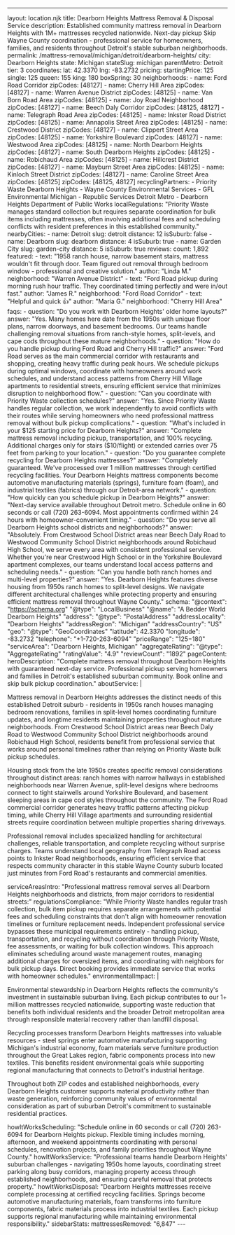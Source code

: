 ---
layout: location.njk
title: Dearborn Heights Mattress Removal & Disposal Service
description: Established community mattress removal in Dearborn Heights with 1M+ mattresses recycled nationwide. Next-day pickup Skip Wayne County coordination - professional service for homeowners, families, and residents throughout Detroit's stable suburban neighborhoods.
permalink: /mattress-removal/michigan/detroit/dearborn-heights/
city: Dearborn Heights state: Michigan stateSlug: michigan parentMetro: Detroit tier: 3 coordinates: lat: 42.3370 lng: -83.2732 pricing: startingPrice: 125 single: 125 queen: 155 king: 180 boxSpring: 30 neighborhoods: - name: Ford Road Corridor zipCodes: [48127] - name: Cherry Hill Area zipCodes: [48127] - name: Warren Avenue District zipCodes: [48125] - name: Van Born Road Area zipCodes: [48125] - name: Joy Road Neighborhood zipCodes: [48127] - name: Beech Daly Corridor zipCodes: [48125, 48127] - name: Telegraph Road Area zipCodes: [48125] - name: Inkster Road District zipCodes: [48125] - name: Annapolis Street Area zipCodes: [48125] - name: Crestwood District zipCodes: [48127] - name: Clippert Street Area zipCodes: [48125] - name: Yorkshire Boulevard zipCodes: [48127] - name: Westwood Area zipCodes: [48125] - name: North Dearborn Heights zipCodes: [48127] - name: South Dearborn Heights zipCodes: [48125] - name: Robichaud Area zipCodes: [48125] - name: Hillcrest District zipCodes: [48127] - name: Mayburn Street Area zipCodes: [48125] - name: Kinloch Street District zipCodes: [48127] - name: Caroline Street Area zipCodes: [48125] zipCodes: [48125, 48127] recyclingPartners: - Priority Waste Dearborn Heights - Wayne County Environmental Services - GFL Environmental Michigan - Republic Services Detroit Metro - Dearborn Heights Department of Public Works localRegulations: "Priority Waste manages standard collection but requires separate coordination for bulk items including mattresses, often involving additional fees and scheduling conflicts with resident preferences in this established community." nearbyCities: - name: Detroit slug: detroit distance: 12 isSuburb: false - name: Dearborn slug: dearborn distance: 4 isSuburb: true - name: Garden City slug: garden-city distance: 5 isSuburb: true reviews: count: 1,892 featured: - text: "1958 ranch house, narrow basement stairs, mattress wouldn't fit through door. Team figured out removal through bedroom window - professional and creative solution." author: "Linda M." neighborhood: "Warren Avenue District" - text: "Ford Road pickup during morning rush hour traffic. They coordinated timing perfectly and were in/out fast." author: "James R." neighborhood: "Ford Road Corridor" - text: "Helpful and quick 👍" author: "Maria G." neighborhood: "Cherry Hill Area" faqs: - question: "Do you work with Dearborn Heights' older home layouts?" answer: "Yes. Many homes here date from the 1950s with unique floor plans, narrow doorways, and basement bedrooms. Our teams handle challenging removal situations from ranch-style homes, split-levels, and cape cods throughout these mature neighborhoods." - question: "How do you handle pickup during Ford Road and Cherry Hill traffic?" answer: "Ford Road serves as the main commercial corridor with restaurants and shopping, creating heavy traffic during peak hours. We schedule pickups during optimal windows, coordinate with homeowners around work schedules, and understand access patterns from Cherry Hill Village apartments to residential streets, ensuring efficient service that minimizes disruption to neighborhood flow." - question: "Can you coordinate with Priority Waste collection schedules?" answer: "Yes. Since Priority Waste handles regular collection, we work independently to avoid conflicts with their routes while serving homeowners who need professional mattress removal without bulk pickup complications." - question: "What's included in your $125 starting price for Dearborn Heights?" answer: "Complete mattress removal including pickup, transportation, and 100% recycling. Additional charges only for stairs ($10/flight) or extended carries over 75 feet from parking to your location." - question: "Do you guarantee complete recycling for Dearborn Heights mattresses?" answer: "Completely guaranteed. We've processed over 1 million mattresses through certified recycling facilities. Your Dearborn Heights mattress components become automotive manufacturing materials (springs), furniture foam (foam), and industrial textiles (fabrics) through our Detroit-area network." - question: "How quickly can you schedule pickup in Dearborn Heights?" answer: "Next-day service available throughout Detroit metro. Schedule online in 60 seconds or call (720) 263-6094. Most appointments confirmed within 24 hours with homeowner-convenient timing." - question: "Do you serve all Dearborn Heights school districts and neighborhoods?" answer: "Absolutely. From Crestwood School District areas near Beech Daly Road to Westwood Community School District neighborhoods around Robichaud High School, we serve every area with consistent professional service. Whether you're near Crestwood High School or in the Yorkshire Boulevard apartment complexes, our teams understand local access patterns and scheduling needs." - question: "Can you handle both ranch homes and multi-level properties?" answer: "Yes. Dearborn Heights features diverse housing from 1950s ranch homes to split-level designs. We navigate different architectural challenges while protecting property and ensuring efficient mattress removal throughout Wayne County." schema: "@context": "https://schema.org" "@type": "LocalBusiness" "@name": "A Bedder World Dearborn Heights" "address": "@type": "PostalAddress" "addressLocality": "Dearborn Heights" "addressRegion": "Michigan" "addressCountry": "US" "geo": "@type": "GeoCoordinates" "latitude": 42.3370 "longitude": -83.2732 "telephone": "+1-720-263-6094" "priceRange": "$125-$180" "serviceArea": "Dearborn Heights, Michigan" "aggregateRating": "@type": "AggregateRating" "ratingValue": "4.9" "reviewCount": "1892" pageContent: heroDescription: "Complete mattress removal throughout Dearborn Heights with guaranteed next-day service. Professional pickup serving homeowners and families in Detroit's established suburban community. Book online and skip bulk pickup coordination." aboutService: | <p>Mattress removal in Dearborn Heights addresses the distinct needs of this established Detroit suburb - residents in 1950s ranch houses managing bedroom renovations, families in split-level homes coordinating furniture updates, and longtime residents maintaining properties throughout mature neighborhoods. From Crestwood School District areas near Beech Daly Road to Westwood Community School District neighborhoods around Robichaud High School, residents benefit from professional service that works around personal timelines rather than relying on Priority Waste bulk pickup schedules.</p> <p>Housing stock from the late 1950s creates specific removal considerations throughout distinct areas: ranch homes with narrow hallways in established neighborhoods near Warren Avenue, split-level designs where bedrooms connect to tight stairwells around Yorkshire Boulevard, and basement sleeping areas in cape cod styles throughout the community. The Ford Road commercial corridor generates heavy traffic patterns affecting pickup timing, while Cherry Hill Village apartments and surrounding residential streets require coordination between multiple properties sharing driveways.</p> <p>Professional removal includes specialized handling for architectural challenges, reliable transportation, and complete recycling without surprise charges. Teams understand local geography from Telegraph Road access points to Inkster Road neighborhoods, ensuring efficient service that respects community character in this stable Wayne County suburb located just minutes from Ford Road's restaurants and commercial amenities.</p> serviceAreasIntro: "Professional mattress removal serves all Dearborn Heights neighborhoods and districts, from major corridors to residential streets:" regulationsCompliance: "While Priority Waste handles regular trash collection, bulk item pickup requires separate arrangements with potential fees and scheduling constraints that don't align with homeowner renovation timelines or furniture replacement needs. Independent professional service bypasses these municipal requirements entirely - handling pickup, transportation, and recycling without coordination through Priority Waste, fee assessments, or waiting for bulk collection windows. This approach eliminates scheduling around waste management routes, managing additional charges for oversized items, and coordinating with neighbors for bulk pickup days. Direct booking provides immediate service that works with homeowner schedules." environmentalImpact: | <p>Environmental stewardship in Dearborn Heights reflects the community's investment in sustainable suburban living. Each pickup contributes to our 1+ million mattresses recycled nationwide, supporting waste reduction that benefits both individual residents and the broader Detroit metropolitan area through responsible material recovery rather than landfill disposal.</p> <p>Recycling processes transform Dearborn Heights mattresses into valuable resources - steel springs enter automotive manufacturing supporting Michigan's industrial economy, foam materials serve furniture production throughout the Great Lakes region, fabric components process into new textiles. This benefits resident environmental goals while supporting regional manufacturing that connects to Detroit's industrial heritage.</p> <p>Throughout both ZIP codes and established neighborhoods, every Dearborn Heights customer supports material productivity rather than waste generation, reinforcing community values of environmental consideration as part of suburban Detroit's commitment to sustainable residential practices.</p> howItWorksScheduling: "Schedule online in 60 seconds or call (720) 263-6094 for Dearborn Heights pickup. Flexible timing includes morning, afternoon, and weekend appointments coordinating with personal schedules, renovation projects, and family priorities throughout Wayne County." howItWorksService: "Professional teams handle Dearborn Heights' suburban challenges - navigating 1950s home layouts, coordinating street parking along busy corridors, managing property access through established neighborhoods, and ensuring careful removal that protects property." howItWorksDisposal: "Dearborn Heights mattresses receive complete processing at certified recycling facilities. Springs become automotive manufacturing materials, foam transforms into furniture components, fabric materials process into industrial textiles. Each pickup supports regional manufacturing while maintaining environmental responsibility." sidebarStats: mattressesRemoved: "6,847" ---